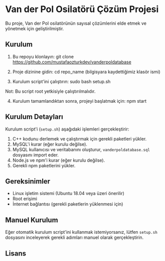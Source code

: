 # Van der Pol Osilatörü Çözüm Projesi

Bu proje, Van der Pol osilatörünün sayısal çözümlerini elde etmek ve yönetmek için geliştirilmiştir.

## Kurulum

1. Bu repoyu klonlayın: git clone https://github.com/mustafaozturkdev/vanderpoldatabase

2. Proje dizinine gidin: cd repo_name (bilgisyara kaydettiğimiz klasör ismi)

3. Kurulum script'ini çalıştırın: sudo bash setup.sh

Not: Bu script root yetkisiyle çalıştırılmalıdır.

4. Kurulum tamamlandıktan sonra, projeyi başlatmak için: npm start

## Kurulum Detayları

Kurulum script'i (`setup.sh`) aşağıdaki işlemleri gerçekleştirir:

1. C++ kodunu derlemek ve çalıştırmak için gerekli paketleri yükler.
2. MySQL'i kurar (eğer kurulu değilse).
3. MySQL kullanıcısı ve veritabanını oluşturur, `vanderpoldatabase.sql` dosyasını import eder.
4. Node.js ve npm'i kurar (eğer kurulu değilse).
5. Gerekli npm paketlerini yükler.

## Gereksinimler

- Linux işletim sistemi (Ubuntu 18.04 veya üzeri önerilir)
- Root erişimi
- İnternet bağlantısı (gerekli paketlerin yüklenmesi için)

## Manuel Kurulum

Eğer otomatik kurulum script'ini kullanmak istemiyorsanız, lütfen `setup.sh` dosyasını inceleyerek gerekli adımları manuel olarak gerçekleştirin.

## Lisans





